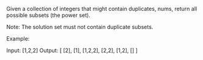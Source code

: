 Given a collection of integers that might contain duplicates, nums, return all possible subsets (the power set).

Note: The solution set must not contain duplicate subsets.

Example:


Input: [1,2,2]
Output:
[
  [2],
  [1],
  [1,2,2],
  [2,2],
  [1,2],
  []
]
